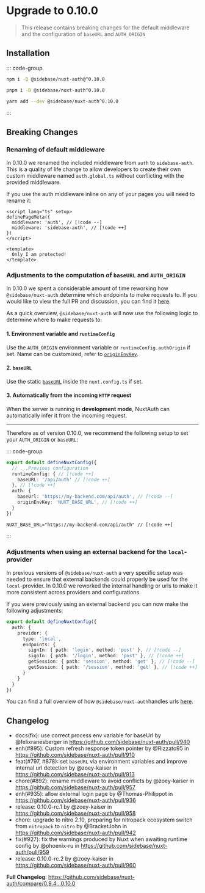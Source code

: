 # Upgrade to 0.10.0

> This release contains breaking changes for the default middleware and the configuration of `baseURL` and `AUTH_ORIGIN`

## Installation

::: code-group

```bash [npm]
npm i -D @sidebase/nuxt-auth@^0.10.0
```

```bash [pnpm]
pnpm i -D @sidebase/nuxt-auth^0.10.0
```

```bash [yarn]
yarn add --dev @sidebase/nuxt-auth^0.10.0
```

:::

## Breaking Changes

### Renaming of default middleware

In 0.10.0 we renamed the included middleware from `auth` to `sidebase-auth`. This is a quality of life change to allow developers to create their own custom middleware named `auth.global.ts` without conflicting with the provided middleware.

If you use the auth middleware inline on any of your pages you will need to rename it:

```vue diff
<script lang="ts" setup>
definePageMeta({
  middleware: 'auth', // [!code --]
  middleware: 'sidebase-auth', // [!code ++]
})
</script>

<template>
  Only I am protected!
</template>
```

### Adjustments to the computation of `baseURL` and `AUTH_ORIGIN`

In 0.10.0 we spent a considerable amount of time reworking how `@sidebase/nuxt-auth` determine which endpoints to make requests to. If you would like to view the full PR and discussion, you can find it [here](https://github.com/sidebase/nuxt-auth/pull/913).

As a quick overview, `@sidebase/nuxt-auth` will now use the following logic to determine where to make requests to:

#### 1. Environment variable and `runtimeConfig`

Use the `AUTH_ORIGIN` environment variable or `runtimeConfig.authOrigin` if set. Name can be customized, refer to [`originEnvKey`](/guide/application-side/configuration#originenvkey).

#### 2. `baseURL`

Use the static [`baseURL`](/guide/application-side/configuration#baseurl) inside the `nuxt.config.ts` if set.

#### 3. Automatically from the incoming `HTTP` request

When the server is running in **development mode**, NuxtAuth can automatically infer it from the incoming request.

---

Therefore as of version 0.10.0, we recommend the following setup to set your `AUTH_ORIGIN` or `baseURL`:

::: code-group

```ts diff [nuxt.config.ts]
export default defineNuxtConfig({
  // ...Previous configuration
  runtimeConfig: { // [!code ++]
    baseURL: '/api/auth' // [!code ++]
  }, // [!code ++]
  auth: {
    baseUrl: 'https://my-backend.com/api/auth', // [!code --]
    originEnvKey: 'NUXT_BASE_URL', // [!code ++]
  }
})
```

```env diff [.env]
NUXT_BASE_URL="https://my-backend.com/api/auth" // [!code ++]
```

:::

### Adjustments when using an external backend for the `local`-provider

In previous versions of `@sidebase/nuxt-auth` a very specific setup was needed to ensure that external backends could properly be used for the `local`-provider. In 0.10.0 we reworked the internal handling or urls to make it more consistent across providers and configurations.

If you were previously using an external backend you can now make the following adjustments:

```ts diff
export default defineNuxtConfig({
  auth: {
    provider: {
      type: 'local',
      endpoints: {
        signIn: { path: 'login', method: 'post' }, // [!code --]
        signIn: { path: '/login', method: 'post' }, // [!code ++]
        getSession: { path: 'session', method: 'get' }, // [!code --]
        getSession: { path: '/session', method: 'get' }, // [!code ++]
      }
    }
  }
})
```

You can find a full overview of how `@sidebase/nuxt-auth`handles urls [here](https://github.com/sidebase/nuxt-auth/pull/913#issuecomment-2359137989).

## Changelog

* docs(fix): use correct process env variable for baseUrl by @felixranesberger in https://github.com/sidebase/nuxt-auth/pull/940
* enh(#895): Custom refresh response token pointer by @Rizzato95 in https://github.com/sidebase/nuxt-auth/pull/910
* feat(#797, #878): set `baseURL` via environment variables and improve internal url detection by @zoey-kaiser in https://github.com/sidebase/nuxt-auth/pull/913
* chore(#892): rename middleware to avoid conflicts by @zoey-kaiser in https://github.com/sidebase/nuxt-auth/pull/957
* enh(#935): allow external login page by @Thomas-Philippot in https://github.com/sidebase/nuxt-auth/pull/936
* release: 0.10.0-rc.1 by @zoey-kaiser in https://github.com/sidebase/nuxt-auth/pull/958
* chore: upgrade to nitro 2.10, preparing for nitropack ecosystem switch from `nitropack` to `nitro` by @BracketJohn in https://github.com/sidebase/nuxt-auth/pull/942
* fix(#927): fix the warnings produced by Nuxt when awaiting runtime config by @phoenix-ru in https://github.com/sidebase/nuxt-auth/pull/959
* release: 0.10.0-rc.2 by @zoey-kaiser in https://github.com/sidebase/nuxt-auth/pull/960

**Full Changelog**: https://github.com/sidebase/nuxt-auth/compare/0.9.4...0.10.0
